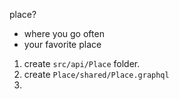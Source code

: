 place?
- where you go often
- your favorite place

1.  create `src/api/Place` folder.
2. create `Place/shared/Place.graphql`
3. 
<!--stackedit_data:
eyJoaXN0b3J5IjpbMzU3NTcyODddfQ==
-->